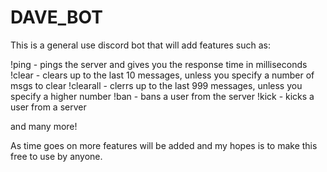 # DAVE_BOT

This is a general use discord bot that will add features such as:

!ping - pings the server and gives you the response time in milliseconds
!clear - clears up to the last 10 messages, unless you specify a number of msgs to clear
!clearall - clerrs up to the last 999 messages, unless you specify a higher number
!ban - bans a user from the server
!kick - kicks a user from a server

and many more!

As time goes on more features will be added and my hopes is to make this free to use by anyone.
